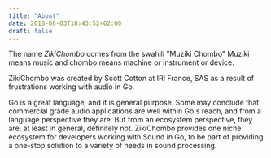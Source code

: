 ```yaml
---
title: "About"
date: 2018-08-03T18:43:52+02:00
draft: false
---
```


The name _ZikiChombo_ comes from the swahili "Muziki Chombo"  Muziki means
music and chombo means machine or instrument or device.

ZikiChombo was created by Scott Cotton at IRI France, SAS as a result of 
frustrations working with audio in Go.

Go is a great language, and it is general purpose.  Some may conclude that
commercial grade audio applications are well within Go's reach, and from
a language perspective they are.  But from an ecosystem perspective, they are,
at least in general, definitely not.  ZikiChombo provides one niche ecosystem
for developers working with Sound in Go, to be part of providing a one-stop
solution to a variety of needs in sound processing.



